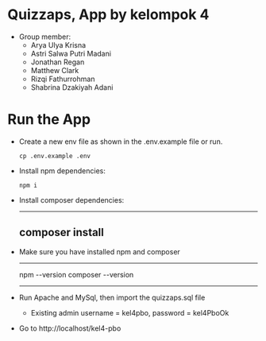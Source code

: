 # Quizzaps, App by kelompok 4

- Group member:
  - Arya Ulya Krisna
  - Astri Salwa Putri Madani
  - Jonathan Regan
  - Matthew Clark
  - Rizqi Fathurrohman
  - Shabrina Dzakiyah Adani

# Run the App

- Create a new env file as shown in the .env.example file or run.
  ```
  cp .env.example .env
  ```

- Install npm dependencies:

  ```
  npm i
  ```

- Install composer dependencies:

  ***

  ## composer install

- Make sure you have installed npm and composer

  ***

  npm --version
  composer --version

  ***

- Run Apache and MySql, then import the quizzaps.sql file

  - Existing admin username = kel4pbo, password = kel4PboOk

- Go to http://localhost/kel4-pbo
